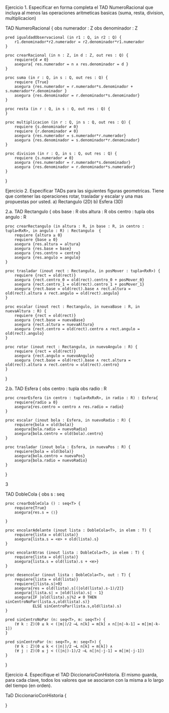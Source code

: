 Ejercicio 1. Especificar en forma completa el TAD NumeroRacional que incluya al menos las operaciones aritmeticas basicas
(suma, resta, division, multiplicacion)

TAD NumeroRacional {
	obs numerador : Z
	obs denominador : Z

	pred igualdadObservacional (in r1 : Q, in r2 : Q) {
		r1.denominador*r2.numerador = r2.denominador*r1.numerador
	}

	proc crearRacional (in n : Z, in d : Z, out res : Q) {
		requiere{d ≠ 0}
		asegura{ res.numerador = n ∧ res.denominador = d }
	}

	proc suma (in r : Q, in s : Q, out res : Q) {
		requiere {True}
		asegura {res.numerador = r.numerador*s.denominador + s.numerador*r.denominador }
		asegura {res.denominador = r.denominador*s.denominador}
	}

	proc resta (in r : Q, in s : Q, out res : Q) {
	}

	proc multiplicacion (in r : Q, in s : Q, out res : Q) {
		requiere {s.denominador ≠ 0}
		requiere {r.denominador ≠ 0}
		asegura {res.numerador = s.numerador*r.numerador}
		asegura {res.denominador = s.denominador*r.denominador}
	}

	proc division (in r : Q, in s : Q, out res : Q) {
		requiere {s.numerador ≠ 0}
		asegura {res.numerador = r.numerador*s.denominador}
		asegura {res.denominador = r.denominador*s.numerador}
	}
}

Ejercicio 2. Especificar TADs para las siguientes figuras geometricas. Tiene que contener las operaciones rotar, trasladar y
escalar y una mas propuestas por usted.
a) Rectangulo (2D)
b) Esfera (3D)

2.a.
TAD Rectangulo {
	obs base : R
	obs altura : R
	obs centro : tupla<RxR>
	obs angulo : R

	proc crearRectangulo (in altura : R, in base : R, in centro : tupla<RxR>, in angulo : R) : Rectangulo  {
		requiere {altura ≥ 0}
		requiere {base ≥ 0}
		asegura {res.altura = altura}
		asegura {res.base = base}
		asegura {res.centro = centro}
		asegura {res.angulo = angulo}
	}

	proc trasladar (inout rect : Rectangulo, in posMover : tupla<RxR>) {
		requiere {rect = old(rect)}
		asegura {rect.centro_0 = old(rect).centro_0 + posMover_0}
		asegura {rect.centro_1 = old(rect).centro_1 + posMover_1}
		asegura {rect.base = old(rect).base ∧ rect.altura = old(rect).altura ∧ rect.angulo = old(rect).angulo}
	}

	proc escalar (inout rect : Rectangulo, in nuevaBase : R, in nuevaAltura : R) {
		requiere {rect = old(rect)}
		asegura {rect.base = nuevaBase}
		asegura {rect.altura = nuevaAltura}
		asegura {rect.centro = old(rect).centro ∧ rect.angulo = old(rect).angulo}
	}

	proc rotar (inout rect : Rectangulo, in nuevoAngulo : R) {
		requiere {rect = old(rect)}
		asegura {rect.angulo = nuevoAngulo}
		asegura {rect.base = old(rect).base ∧ rect.altura = old(rect).altura ∧ rect.centro = old(rect).centro}
	}
}

2.b.
TAD Esfera {
	obs centro : tupla<RxRxR>
	obs radio : R

	proc crearEsfera (in centro : tupla<RxRxR>, in radio : R) : Esfera{
		requiere{radio ≥ 0}
		asegura{res.centro = centro ∧ res.radio = radio}
	}

	proc escalar (inout bola : Esfera, in nuevoRadio : R) {
		requiere{bola = old(bola)}
		asegura{bola.radio = nuevoRadio}
		asegura{bola.centro = old(bola).centro}
	}

	proc trasladar (inout bola : Esfera, in nuevaPos : R) {
		requiere{bola = old(bola)}
		asegura{bola.centro = nuevaPos}
		asegura{bola.radio = nuevoRadio}
	}
}

3 

TAD DobleCola<T> {
	obs s : seq<T>

	proc crearDobleCola () : seq<T> {
		requiere{True}
		asegura{res.s = ⟨⟩}

	}

	proc encolarAdelante (inout lista : DobleCola<T>, in elem : T) {
		requiere{lista = old(lista)}
		asegura{lista.s = <e> + old(lista).s}
	}

	proc encolarAtras (inout lista : DobleCola<T>, in elem : T) {
		requiere{lista = old(lista)}
		asegura{lista.s = old(lista).s + <e>}
	}

	proc desencolar (inout lista : DobleCola<T>, out : T) {
		requiere{lista = old(lista)}
		requiere{|lista.s|>0}
		asegura{res = old(lista).s[(|old(lista).s-1)/2]}
		asegura{|lista.s| = |old(lista).s| - 1}
		asegura{IF |old(lista).s|%2 ≠ 0 THEN sinCentroNoPar(lista.s,old(lista).s)}
				ELSE sinCentroPar(lista.s,old(lista).s)
	}

	pred sinCentroNoPar (n: seq<T>, m: seq<T>) {
		(∀ k : Z)(0 ≤ k < (|m|)/2 ⟶L n[k] = m[k] ∧ n[|n|-k-1] = m[|m|-k-1])
	}

	pred sinCentroPar (n: seq<T>, m: seq<T>) {
		(∀ k : Z)(0 ≤ k < (|n|)/2 ⟶L n[k] = m[k]) ∧
		(∀ j : Z)(0 ≤ j < ((|n|)-1)/2 ⟶L n[|n|-j-1] = m[|m|-j-1])
	}
}


Ejercicio 4. Especifique el TAD DiccionarioConHistoria. El mismo guarda, para cada clave, todos los valores que se
asociaron con la misma a lo largo del tiempo (en orden).

TaD DiccionarioConHistoria {
	
}